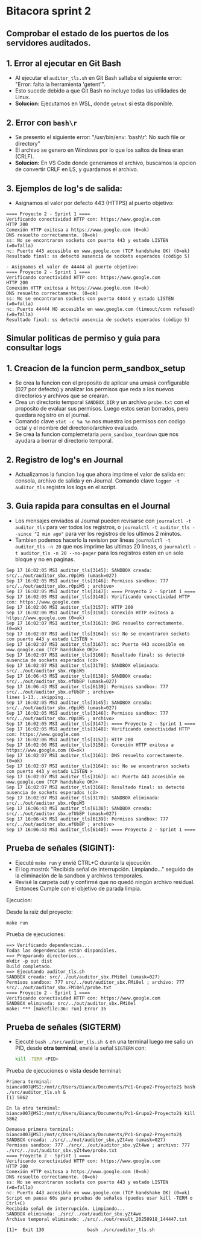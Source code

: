 # Bitacora sprint 2 
##  Comprobar el estado de los puertos de los servidores auditados.

## 1. Error al ejecutar en Git Bash
- Al ejecutar el `auditor_tls.sh` en Git Bash saltaba el siguiente error: "Error: falta la herramienta 'getent'".
- Esto sucede debido a que Git Bash no incluye todas las utilidades de Linux.
- **Solucion:** Ejecutamos en WSL, donde `getnet` si esta disponible.

## 2. Error con `bash\r` 
- Se presento el siguiente error: "/usr/bin/env: ‘bash\r’: No such file or directory"
- El archivo se genero en Windows por lo que los saltos de linea eran (CRLF).
- **Solucion:** En VS Code donde generamos el archivo, buscamos la opcion de convertir CRLF en LS, y guardamos el archivo.

## 3. Ejemplos de log's de salida:
- Asignamos el valor por defecto 443 (HTTPS) al puerto objetivo:

```
==== Proyecto 2 - Sprint 1 ====
Verificando conectividad HTTP con: https://www.google.com
HTTP 200
Conexión HTTP exitosa a https://www.google.com (0=ok)
DNS resuelto correctamente. (0=ok)
ss: No se encontraron sockets con puerto 443 y estado LISTEN (≠0=falla)
nc: Puerto 443 accesible en www.google.com (TCP handshake OK) (0=ok)
Resultado final: ss detectó ausencia de sockets esperados (código 5)

- Asignamos el valor de 44444 al puerto objetivo:
==== Proyecto 2 - Sprint 1 ====
Verificando conectividad HTTP con: https://www.google.com
HTTP 200
Conexión HTTP exitosa a https://www.google.com (0=ok)
DNS resuelto correctamente. (0=ok)
ss: No se encontraron sockets con puerto 44444 y estado LISTEN (≠0=falla)
nc: Puerto 44444 NO accesible en www.google.com (timeout/conn refused) (≠0=falla)
Resultado final: ss detectó ausencia de sockets esperados (código 5)
```


## Simular politicas de permiso y guia para consultar logs

## 1. Creacion de la funcion perm_sandbox_setup
- Se crea la funcion con el proposito de aplicar una umask configurable (027 por defecto) y analizar los permisos que reda a los nuevos directorios y archivos que se crearan.
- Crea un directorio temporal `SANDBOX_DIR` y un archivo `probe.txt` con el proposito de evaluar sus permisos. Luego estos seran borrados, pero quedara registro en el journal.
- Comando clave `stat -c %a %n` nos muestra los permisos con codigo octal y el nombre del directorio/archivo evaluado.
- Se crea la funcion complemetaria `perm_sandbox_teardown` que nos ayudara a borrar el directorio temporal.

## 2. Registro de log's en Journal
- Actualizamos la funcion `log` que ahora imprime el valor de salida en: consola, archivo de salida y en Journal. Comando clave `logger -t auditor_tls` registra los logs en el script.

## 3. Guia rapida para consultas en el Journal
- Los mensajes enviados al Journal pueden revisarse con `journalctl -t auditor_tls` para ver todos los registros, o `journalctl -t auditor_tls --since "2 min ago"` para ver los registros de los ultimos 2 minutos. 
- Tambien podemos hacerlo la revision por lineas `journalctl -t auditor_tls -n 20` que nos imprime las ultimas 20 lineas, o `journalctl -t auditor_tls -n 20 --no-pager` para los registros esten en un solo bloque y no en paginas.

```
Sep 17 16:02:05 MSI auditor_tls[3145]: SANDBOX creada: src/../out/auditor_sbx.r0piW5 (umask=027)     
Sep 17 16:02:05 MSI auditor_tls[3146]: Permisos sandbox: 777 src/../out/auditor_sbx.r0piW5 ; archivo>
Sep 17 16:02:05 MSI auditor_tls[3147]: ==== Proyecto 2 - Sprint 1 ====
Sep 17 16:02:05 MSI auditor_tls[3148]: Verificando conectividad HTTP con: https://www.google.com     
Sep 17 16:02:06 MSI auditor_tls[3157]: HTTP 200
Sep 17 16:02:06 MSI auditor_tls[3158]: Conexión HTTP exitosa a https://www.google.com (0=ok)
Sep 17 16:02:07 MSI auditor_tls[3161]: DNS resuelto correctamente. (0=ok)
Sep 17 16:02:07 MSI auditor_tls[3164]: ss: No se encontraron sockets con puerto 443 y estado LISTEN >
Sep 17 16:02:07 MSI auditor_tls[3167]: nc: Puerto 443 accesible en www.google.com (TCP handshake OK)>
Sep 17 16:02:07 MSI auditor_tls[3168]: Resultado final: ss detectó ausencia de sockets esperados (có>
Sep 17 16:02:07 MSI auditor_tls[3170]: SANDBOX eliminada: src/../out/auditor_sbx.r0piW5
Sep 17 16:06:43 MSI auditor_tls[6138]: SANDBOX creada: src/../out/auditor_sbx.efUb8P (umask=027)     
Sep 17 16:06:43 MSI auditor_tls[6139]: Permisos sandbox: 777 src/../out/auditor_sbx.efUb8P ; archivo>
lines 1-13...skipping...
Sep 17 16:02:05 MSI auditor_tls[3145]: SANDBOX creada: src/../out/auditor_sbx.r0piW5 (umask=027)
Sep 17 16:02:05 MSI auditor_tls[3146]: Permisos sandbox: 777 src/../out/auditor_sbx.r0piW5 ; archivo>
Sep 17 16:02:05 MSI auditor_tls[3147]: ==== Proyecto 2 - Sprint 1 ====
Sep 17 16:02:05 MSI auditor_tls[3148]: Verificando conectividad HTTP con: https://www.google.com     
Sep 17 16:02:06 MSI auditor_tls[3157]: HTTP 200
Sep 17 16:02:06 MSI auditor_tls[3158]: Conexión HTTP exitosa a https://www.google.com (0=ok)
Sep 17 16:02:07 MSI auditor_tls[3161]: DNS resuelto correctamente. (0=ok)
Sep 17 16:02:07 MSI auditor_tls[3164]: ss: No se encontraron sockets con puerto 443 y estado LISTEN >
Sep 17 16:02:07 MSI auditor_tls[3167]: nc: Puerto 443 accesible en www.google.com (TCP handshake OK)>
Sep 17 16:02:07 MSI auditor_tls[3168]: Resultado final: ss detectó ausencia de sockets esperados (có>
Sep 17 16:02:07 MSI auditor_tls[3170]: SANDBOX eliminada: src/../out/auditor_sbx.r0piW5
Sep 17 16:06:43 MSI auditor_tls[6138]: SANDBOX creada: src/../out/auditor_sbx.efUb8P (umask=027)     
Sep 17 16:06:43 MSI auditor_tls[6139]: Permisos sandbox: 777 src/../out/auditor_sbx.efUb8P ; archivo>
Sep 17 16:06:43 MSI auditor_tls[6140]: ==== Proyecto 2 - Sprint 1 ====

```



##  Prueba de señales (SIGINT):
- Ejecuté `make run` y envié CTRL+C durante la ejecución.
- El log mostró: "Recibida señal de interrupción. Limpiando..." seguido de la eliminación de la sandbox y archivos temporales.
- Revisé la carpeta out/ y confirmé que no quedó ningún archivo residual.
 Entonces  Cumple con el objetivo de parada limpia.

 Ejecucion:

Desde la raiz del proyecto:
```
make run
```

Prueba de ejecuciones:


 ```
 ==> Verificando dependencias...
Todas las dependencias están disponibles.
==> Preparando directorios...
mkdir -p out dist
Build completado.
==> Ejecutando auditor_tls.sh
SANDBOX creada: src/../out/auditor_sbx.FMi0el (umask=027)
Permisos sandbox: 777 src/../out/auditor_sbx.FMi0el ; archivo: 777 src/../out/auditor_sbx.FMi0el/probe.txt
==== Proyecto 2 - Sprint 1 ====
Verificando conectividad HTTP con: https://www.google.com
SANDBOX eliminada: src/../out/auditor_sbx.FMi0el
make: *** [makefile:36: run] Error 35
 ```


## Prueba de señales (SIGTERM)


- Ejecuté `bash ./src/auditor_tls.sh &` en una terminal luego me salio un PID,  desde **otra terminal**, envié la señal `SIGTERM` con:
  ```bash
  kill -TERM <PID>
   ```

Prueba de ejecuciones o vista desde terminal:

 ```
 Primera terminal:
bianca007@MSI:/mnt/c/Users/Bianca/Documents/Pc1-Grupo2-Proyecto2$ bash ./src/auditor_tls.sh &
[1] 5862

En la otra terminal: 
bianca007@MSI:/mnt/c/Users/Bianca/Documents/Pc1-Grupo2-Proyecto2$ kill 5862

Denuevo primera terminal:
bianca007@MSI:/mnt/c/Users/Bianca/Documents/Pc1-Grupo2-Proyecto2$ SANDBOX creada: ./src/../out/auditor_sbx.yZt4we (umask=027)
Permisos sandbox: 777 ./src/../out/auditor_sbx.yZt4we ; archivo: 777 ./src/../out/auditor_sbx.yZt4we/probe.txt
==== Proyecto 2 - Sprint 1 ====
Verificando conectividad HTTP con: https://www.google.com
HTTP 200
Conexión HTTP exitosa a https://www.google.com (0=ok)
DNS resuelto correctamente. (0=ok)
ss: No se encontraron sockets con puerto 443 y estado LISTEN (≠0=falla)
nc: Puerto 443 accesible en www.google.com (TCP handshake OK) (0=ok)
Script en pausa 60s para pruebas de señales (puedes usar kill -TERM o Ctrl+C)
Recibida señal de interrupción. Limpiando...
SANDBOX eliminada: ./src/../out/auditor_sbx.yZt4we
Archivo temporal eliminado: ./src/../out/result_20250918_144447.txt

[1]+  Exit 130                bash ./src/auditor_tls.sh





